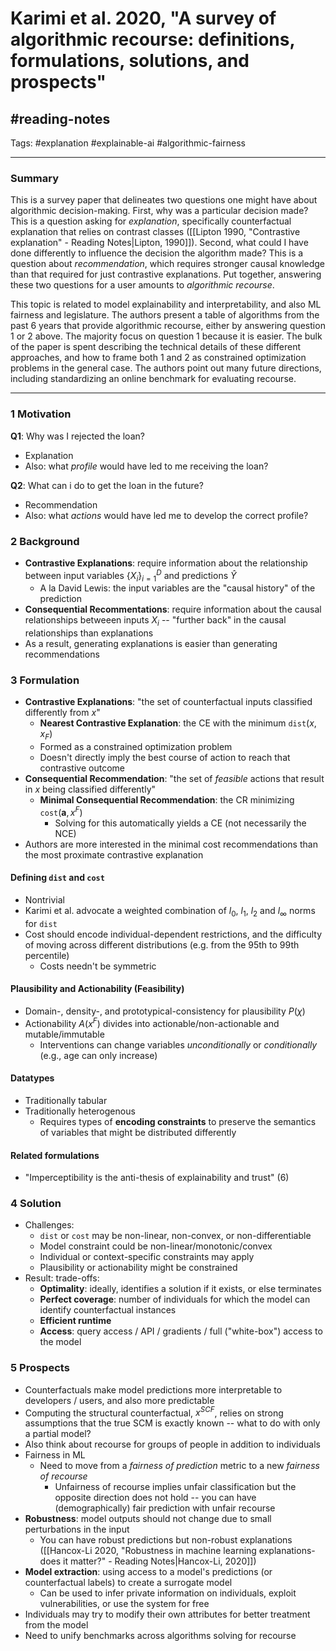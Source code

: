 # Karimi et al. 2020, "A survey of algorithmic recourse: definitions, formulations, solutions, and prospects"
## #reading-notes 
Tags: #explanation #explainable-ai #algorithmic-fairness
___
### Summary
This is a survey paper that delineates two questions one might have about algorithmic decision-making. First, why was a particular decision made? This is a question asking for *explanation*, specifically counterfactual explanation that relies on contrast classes ([[Lipton 1990, "Contrastive explanation" - Reading Notes|Lipton, 1990]]). Second, what could I have done differently to influence the decision the algorithm made? This is a question about *recommendation*, which requires stronger causal knowledge than that required for just contrastive explanations. Put together, answering these two questions for a user amounts to *algorithmic recourse*.

This topic is related to model explainability and interpretability, and also ML fairness and legislature. The authors present a table of algorithms from the past 6 years that provide algorithmic recourse, either by answering question 1 or 2 above. The majority focus on question 1 because it is easier. The bulk of the paper is spent describing the technical details of these different approaches, and how to frame both 1 and 2 as constrained optimization problems in the general case. The authors point out many future directions, including standardizing an online benchmark for evaluating recourse.
___
### 1	Motivation
**Q1**: Why was I rejected the loan?
- Explanation
- Also: what *profile* would have led to me receiving the loan?

**Q2**: What can i do to get the loan in the future?
- Recommendation
- Also: what *actions* would have led me to develop the correct profile?
### 2	Background
- **Contrastive Explanations**: require information about the relationship between input variables $\{X_i\}_{i=1}^D$ and predictions $\hat{Y}$
	- A la David Lewis: the input variables are the "causal history" of the prediction
- **Consequential Recommentations**: require information about the causal relationships betweeen inputs $X_i$ -- "further back" in the causal relationships than explanations
- As a result, generating explanations is easier than generating recommendations
### 3	Formulation
- **Contrastive Explanations**: "the set of counterfactual inputs classified differently from $x$"
	- **Nearest Contrastive Explanation**: the CE with the minimum `dist`$(x, x_F)$
	- Formed as a constrained optimization problem
	- Doesn't directly imply the best course of action to reach that contrastive outcome
- **Consequential Recommendation**: "the set of *feasible* actions that result in $x$ being classified differently"
	- **Minimal Consequential Recommendation**: the CR minimizing `cost`$(\mathbf{a}, x^F)$
		- Solving for this automatically yields a CE (not necessarily the NCE)
- Authors are more interested in the minimal cost recommendations than the most proximate contrastive explanation
#### Defining `dist` and `cost`
- Nontrivial
- Karimi et al. advocate a weighted combination of $l_0$, $l_1$, $l_2$ and $l_\infty$ norms for `dist`
- Cost should encode individual-dependent restrictions, and the difficulty of moving across different distributions (e.g. from the 95th to 99th percentile)
	- Costs needn't be symmetric
#### Plausibility and Actionability (Feasibility)
- Domain-, density-, and prototypical-consistency for plausibility $P(\chi)$
- Actionability $A(x^F)$ divides into actionable/non-actionable and mutable/immutable
	- Interventions can change variables *unconditionally* or *conditionally* (e.g., age can only increase)

#### Datatypes
- Traditionally tabular
- Traditionally heterogenous
	- Requires types of **encoding constraints** to preserve the semantics of variables that might be distributed differently

#### Related formulations
- "Imperceptibility is the anti-thesis of explainability and trust" (6)

### 4	Solution
- Challenges:
	- `dist` or `cost` may be non-linear, non-convex, or non-differentiable
	- Model constraint could be non-linear/monotonic/convex
	- Individual or context-specific constraints may apply
	- Plausibility or actionability might be constrained
- Result: trade-offs:
	- **Optimality**: ideally, identifies a solution if it exists, or else terminates
	- **Perfect coverage**: number of individuals for which the model can identify counterfactual instances
	- **Efficient runtime**
	- **Access**: query access / API / gradients / full ("white-box") access to the model
### 5	Prospects
- Counterfactuals make model predictions more interpretable to developers / users, and also more predictable
- Computing the structural counterfactual, $x^{SCF}$, relies on strong assumptions that the true SCM is exactly known -- what to do with only a partial model?
- Also think about recourse for groups of people in addition to individuals
- Fairness in ML
	- Need to move from a *fairness of prediction* metric to a new *fairness of recourse*
		- Unfairness of recourse implies unfair classification but the opposite direction does not hold -- you can have (demographically) fair prediction with unfair recourse
- **Robustness**: model outputs should not change due to small perturbations in the input
	- You can have robust predictions but non-robust explanations ([[Hancox-Li 2020, "Robustness in machine learning explanations- does it matter?" - Reading Notes|Hancox-Li, 2020]])
- **Model extraction**: using access to a model's predictions (or counterfactual labels) to create a surrogate model
	- Can be used to infer private information on individuals, exploit vulnerabilities, or use the system for free
- Individuals may try to modify their own attributes for better treatment from the model
- Need to unify benchmarks across algorithms solving for recourse